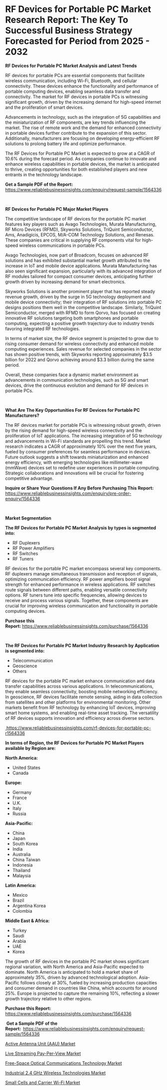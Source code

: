 <p><h1>RF Devices for Portable PC Market Research Report: The Key To Successful Business Strategy Forecasted for Period from 2025 - 2032</h1></p><p><strong>RF Devices for Portable PC Market Analysis and Latest Trends</strong></p>
<p><p>RF devices for portable PCs are essential components that facilitate wireless communication, including Wi-Fi, Bluetooth, and cellular connectivity. These devices enhance the functionality and performance of portable computing devices, enabling seamless data transfer and connectivity. The market for RF devices in portable PCs is witnessing significant growth, driven by the increasing demand for high-speed internet and the proliferation of smart devices.</p><p>Advancements in technology, such as the integration of 5G capabilities and the miniaturization of RF components, are key trends influencing the market. The rise of remote work and the demand for enhanced connectivity in portable devices further contribute to the expansion of this sector. Additionally, manufacturers are focusing on developing energy-efficient RF solutions to prolong battery life and optimize performance.</p><p>The RF Devices for Portable PC Market is expected to grow at a CAGR of 10.6% during the forecast period. As companies continue to innovate and enhance wireless capabilities in portable devices, the market is anticipated to thrive, creating opportunities for both established players and new entrants in the technology landscape.</p></p>
<p><strong>Get a Sample PDF of the Report:&nbsp;</strong> <a href="https://www.reliablebusinessinsights.com/enquiry/request-sample/1564336?utm_campaign=118&utm_medium=2&utm_source=Github&utm_content=ia&utm_term=15022025&utm_id=rf-devices-for-portable-pc">https://www.reliablebusinessinsights.com/enquiry/request-sample/1564336</a></p>
<p>&nbsp;</p>
<p><strong>RF Devices for Portable PC Major Market Players</strong></p>
<p><p>The competitive landscape of RF devices for the portable PC market features key players such as Avago Technologies, Murata Manufacturing, RF Micro Devices (RFMD), Skyworks Solutions, TriQuint Semiconductor, Ams, Anadigicis, EPCOS, M/A-COM Technology Solutions, and Renesas. These companies are critical in supplying RF components vital for high-speed wireless communications in portable PCs.</p><p>Avago Technologies, now part of Broadcom, focuses on advanced RF solutions and has exhibited substantial market growth attributed to the increase in IoT and mobile device applications. Murata Manufacturing has also seen significant expansion, particularly with its advanced integration of RF modules tailored for compact consumer devices, anticipating further growth driven by increasing demand for smart electronics.</p><p>Skyworks Solutions is another prominent player that has reported steady revenue growth, driven by the surge in 5G technology deployment and mobile device connectivity; their integration of RF solutions into portable PC designs positions them well in the competitive landscape. Similarly, TriQuint Semiconductor, merged with RFMD to form Qorvo, has focused on creating innovative RF solutions targeting both smartphones and portable computing, expecting a positive growth trajectory due to industry trends favoring integrated RF technologies.</p><p>In terms of market size, the RF device segment is projected to grow due to rising consumer demand for wireless connectivity and enhanced mobile computing experiences. Sales revenue for selected companies in the sector has shown positive trends, with Skyworks reporting approximately $3.5 billion for 2022 and Qorvo achieving around $3.3 billion during the same period.</p><p>Overall, these companies face a dynamic market environment as advancements in communication technologies, such as 5G and smart devices, drive the continuous evolution and demand for RF devices in portable PCs.</p></p>
<p>&nbsp;</p>
<p><strong>What Are The Key Opportunities For RF Devices for Portable PC Manufacturers?</strong></p>
<p><p>The RF devices market for portable PCs is witnessing robust growth, driven by the rising demand for high-speed wireless connectivity and the proliferation of IoT applications. The increasing integration of 5G technology and advancements in Wi-Fi standards are propelling this trend. Market research indicates a CAGR of approximately 10% over the next five years, fueled by consumer preferences for seamless performance in devices. Future outlook suggests a shift towards miniaturization and enhanced energy efficiency, with emerging technologies like millimeter-wave (mmWave) devices set to redefine user experiences in portable computing. Strategic collaborations and innovations will be crucial for fostering competitive advantage.</p></p>
<p><strong>Inquire or Share Your Questions If Any Before Purchasing This Report:</strong> <a href="https://www.reliablebusinessinsights.com/enquiry/pre-order-enquiry/1564336?utm_campaign=118&utm_medium=2&utm_source=Github&utm_content=ia&utm_term=15022025&utm_id=rf-devices-for-portable-pc">https://www.reliablebusinessinsights.com/enquiry/pre-order-enquiry/1564336</a></p>
<p>&nbsp;</p>
<p><strong>Market Segmentation</strong></p>
<p><strong>The RF Devices for Portable PC Market Analysis by types is segmented into:</strong></p>
<p><ul><li>RF Duplexers</li><li>RF Power Amplifiers</li><li>RF Switches</li><li>RF Tuners</li></ul></p>
<p><p>RF devices for the portable PC market encompass several key components. RF duplexers manage simultaneous transmission and reception of signals, optimizing communication efficiency. RF power amplifiers boost signal strength for enhanced performance in wireless applications. RF switches route signals between different paths, enabling versatile connectivity options. RF tuners tune into specific frequencies, allowing devices to receive and process various signals. Together, these components are crucial for improving wireless communication and functionality in portable computing devices.</p></p>
<p><strong>Purchase this Report:&nbsp;</strong><a href="https://www.reliablebusinessinsights.com/purchase/1564336?utm_campaign=118&utm_medium=2&utm_source=Github&utm_content=ia&utm_term=15022025&utm_id=rf-devices-for-portable-pc">https://www.reliablebusinessinsights.com/purchase/1564336</a></p>
<p>&nbsp;</p>
<p><strong>The RF Devices for Portable PC Market Industry Research by Application is segmented into:</strong></p>
<p><ul><li>Telecommunication</li><li>Geoscience</li><li>Others</li></ul></p>
<p><p>RF devices for the portable PC market enhance communication and data transfer capabilities across various applications. In telecommunications, they enable seamless connectivity, boosting mobile networking efficiency. In geoscience, RF devices facilitate remote sensing, aiding in data collection from satellites and other platforms for environmental monitoring. Other markets benefit from RF technology by enhancing IoT devices, improving smart home systems, and enabling real-time asset tracking. The versatility of RF devices supports innovation and efficiency across diverse sectors.</p></p>
<p><a href="https://www.reliablebusinessinsights.com/rf-devices-for-portable-pc-r1564336?utm_campaign=118&utm_medium=2&utm_source=Github&utm_content=ia&utm_term=15022025&utm_id=rf-devices-for-portable-pc">&nbsp;https://www.reliablebusinessinsights.com/rf-devices-for-portable-pc-r1564336</a></p>
<p><strong>In terms of Region, the RF Devices for Portable PC Market Players available by Region are:</strong></p>
<p>
    <p> <strong> North America: </strong>
        <ul>
            <li>United States</li>
            <li>Canada</li>
        </ul>
        </p> 
    <p> <strong> Europe: </strong>
        <ul>
            <li>Germany</li>
            <li>France</li>
            <li>U.K.</li>
            <li>Italy</li>
            <li>Russia</li>
        </ul>
        </p> 
    <p> <strong> Asia-Pacific: </strong>
        <ul>
            <li>China</li>
            <li>Japan</li>
            <li>South Korea</li>
            <li>India</li>
            <li>Australia</li>
            <li>China Taiwan</li>
            <li>Indonesia</li>
            <li>Thailand</li>
            <li>Malaysia</li>
        </ul>
        </p> 
    <p> <strong> Latin America: </strong>
        <ul>
            <li>Mexico</li>
            <li>Brazil</li>
            <li>Argentina Korea</li>
            <li>Colombia</li>
        </ul>
        </p> 
    <p> <strong> Middle East & Africa: </strong>
        <ul>
            <li>Turkey</li>
            <li>Saudi</li>
            <li>Arabia</li>
            <li>UAE</li>
            <li>Korea</li>
        </ul>
    </p>
    </p>
<p><p>The growth of RF devices in the portable PC market shows significant regional variation, with North America and Asia-Pacific expected to dominate. North America is anticipated to hold a market share of approximately 35%, driven by advanced technological adoption. Asia-Pacific follows closely at 30%, fueled by increasing production capacities and consumer demand in countries like China, which accounts for around 25%. Europe is projected to capture the remaining 10%, reflecting a slower growth trajectory relative to other regions.</p></p>
<p><strong>Purchase this Report: </strong><a href="https://www.reliablebusinessinsights.com/purchase/1564336?utm_campaign=118&utm_medium=2&utm_source=Github&utm_content=ia&utm_term=15022025&utm_id=rf-devices-for-portable-pc">https://www.reliablebusinessinsights.com/purchase/1564336</a></p>
<p>&nbsp;<strong>Get a Sample PDF of the Report:&nbsp;&nbsp;</strong><a href="https://www.reliablebusinessinsights.com/enquiry/request-sample/1564336?utm_campaign=118&utm_medium=2&utm_source=Github&utm_content=ia&utm_term=15022025&utm_id=rf-devices-for-portable-pc">https://www.reliablebusinessinsights.com/enquiry/request-sample/1564336</a></p>
<p><strong></strong></p>
<p><p><a href="https://github.com/tsininazzy/Market-Research-Report-List-1/blob/main/active-antenna-unit-aau-market.md?utm_campaign=118&utm_medium=2&utm_source=Github&utm_content=ia&utm_term=15022025&utm_id=rf-devices-for-portable-pc">Active Antenna Unit (AAU) Market</a></p><p><a href="https://github.com/gyenesephacy/Market-Research-Report-List-1/blob/main/live-streaming-pay-per-view-market.md?utm_campaign=118&utm_medium=2&utm_source=Github&utm_content=ia&utm_term=15022025&utm_id=rf-devices-for-portable-pc">Live Streaming Pay-Per-View Market</a></p><p><a href="https://github.com/wakerizaak8g/Market-Research-Report-List-1/blob/main/free-space-optical-communications-technology-market.md?utm_campaign=118&utm_medium=2&utm_source=Github&utm_content=ia&utm_term=15022025&utm_id=rf-devices-for-portable-pc">Free-Space Optical Communications Technology Market</a></p><p><a href="https://github.com/pidlisseas/Market-Research-Report-List-1/blob/main/industrial-24-ghz-wireless-technologies-market.md?utm_campaign=118&utm_medium=2&utm_source=Github&utm_content=ia&utm_term=15022025&utm_id=rf-devices-for-portable-pc">Industrial 2.4 GHz Wireless Technologies Market</a></p><p><a href="https://github.com/kaddahblejc/Market-Research-Report-List-1/blob/main/small-cells-and-carrier-wi-fi-market.md?utm_campaign=118&utm_medium=2&utm_source=Github&utm_content=ia&utm_term=15022025&utm_id=rf-devices-for-portable-pc">Small Cells and Carrier Wi-Fi Market</a></p></p>